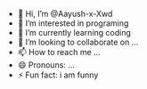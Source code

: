 - 👋 Hi, I’m @Aayush-x-Xwd
- 👀 I’m interested in programing
- 🌱 I’m currently learning coding
- 💞️ I’m looking to collaborate on ...
- 📫 How to reach me ...
- 😄 Pronouns: ...
- ⚡ Fun fact: i am funny

<!---
Aayush-x-Xwd/Aayush-x-Xwd is a ✨ special ✨ repository because its `README.md` (this file) appears on your GitHub profile.
You can click the Preview link to take a look at your changes.
--->
